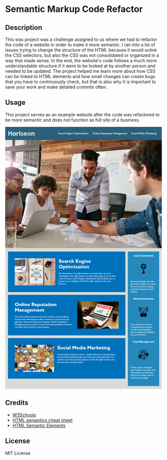 # Semantic Markup Code Refactor

## Description

This was project was a challenge assigned to us where we had to refactor the code of a website in order to make it more semantic. I ran into a lot of issues trying to change the structure of the HTML because it would unlink the CSS selectors, but also the CSS was not consolidated or organized in a way that made sense. In the end, the website's code follows a much more understandable structure if it were to be looked at by another person and needed to be updated. The project helped me learn more about how CSS can be linked to HTML elements and how small changes can create bugs that you have to continuously check, but that is also why it is important to save your work and make detailed commits often.


## Usage

This project serves as an example website after the code was refactored to be more semantic and does not function as full site of a business.

![Webpage screenshot of brand called Horiseon with a navigation bar at the top including a main image, and text and images at the bottom of the page divided in sections](./assets/images/01-html-css-git-homework-demo.png)


## Credits

* [W3Schools](https://www.w3schools.com/css/css_specificity.asp)
* [HTML semantics cheat sheet](https://learn-the-web.algonquindesign.ca/topics/html-semantics-cheat-sheet/)
* [HTML Semantic Elements](https://www.w3schools.com/html/html5_semantic_elements.asp)

## License

MIT License